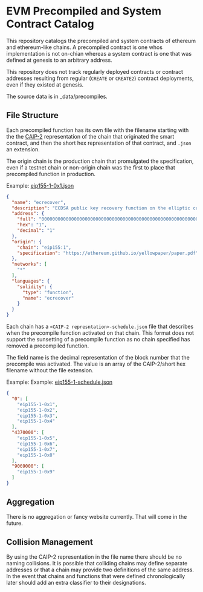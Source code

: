 # EVM Precompiled and System Contract Catalog

This repository catalogs the precompiled and system contracts of ethereum and
ethereum-like chains. A precompiled contract is one whos implementation is not
on-chian whereas a system contract is one that was defined at genesis to an
arbitrary address.

This repository does not track regularly deployed contracts or contract
addresses resulting from regular (`CREATE` or `CREATE2`) contract deployments,
even if they existed at genesis.

The source data is in _data/precompiles.

## File Structure

Each precompiled function has its own file with the filename starting with the
the [CAIP-2](https://github.com/ChainAgnostic/CAIPs/blob/master/CAIPs/caip-2.md)
representation of the chain that originated the smart contract, and then the
short hex representation of that contract, and `.json` an extension.

The origin chain is the production chain that promulgated the specification,
even if a testnet chain or non-origin chain was the first to place that
precompiled function in production.

Example: [eip155-1-0x1.json](_data/precompiles/eip155-1-0x1.json)

```json
{
  "name": "ecrecover",
  "description": "ECDSA public key recovery function on the elliptic curve secp256k1",
  "address": {
    "full": "0000000000000000000000000000000000000000000000000000000000000001",
    "hex": "1",
    "decimal": "1"
  },
  "origin": {
    "chain": "eip155:1",
    "specification": "https://ethereum.github.io/yellowpaper/paper.pdf"
  },
  "networks": [
    "*"
  ],
  "languages": {
    "solidity": {
      "type": "function",
      "name": "ecrecover"
    }
  }
}
```

Each chain has a `<CAIP-2 represntation>-schedule.json` file that describes when
the precompile function activated on that chain. This format does not support
the sunsetting of a precompile function as no chain specified has removed a
precompiled function.

The field name is the decimal representation of the block number that the
precompile was activated. The value is an array of the CAIP-2/short hex filename
without the file extension.

Example:
Example: [eip155-1-schedule.json](_data/precompiles/eip155-1-schedule.json)

```json
{
  "0": [
    "eip155-1-0x1",
    "eip155-1-0x2",
    "eip155-1-0x3",
    "eip155-1-0x4"
  ],
  "4370000": [
    "eip155-1-0x5",
    "eip155-1-0x6",
    "eip155-1-0x7",
    "eip155-1-0x8"
  ],
  "9069000": [
    "eip155-1-0x9"
  ]
}
```

## Aggregation

There is no aggregation or fancy website currently. That will come in the
future.

## Collision Management

By using the CAIP-2 representation in the file name there should be no naming
collisions. It is possible that colliding chains may define separate addresses
or that a chain may provide two definitions of the same address. In the event
that chains and functions that were defined chronologically later should add an
extra classifier to their designations.
